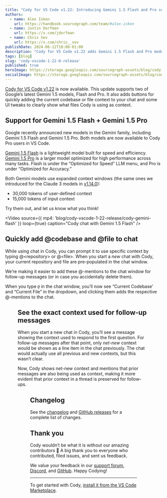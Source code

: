 ```yaml
---
title: "Cody for VS Code v1.22: Introducing Gemini 1.5 Flash and Pro support"
authors:
  - name: Alex Isken
    url: https://handbook.sourcegraph.com/team/#alex-isken
  - name: Justin Dorfman
    url: https://x.com/jdorfman
  - name: Chris Sev
    url: https://x.com/chris__sev
publishDate: 2024-06-12T10:00-01:00
description: "Cody for VS Code v1.22 adds Gemini 1.5 Flash and Pro models, new buttons for adding file and codebase context to the chat, and UI updates to show exactly what context is used and when."
tags: [blog]
slug: 'cody-vscode-1-22-0-release'
published: true
heroImage: https://storage.googleapis.com/sourcegraph-assets/blog/cody-vscode-1-22-release/cody-vscode-1.22-og-image.jpg
socialImage: https://storage.googleapis.com/sourcegraph-assets/blog/cody-vscode-1-22-release/cody-vscode-1.22-og-image.jpg
---
```


[Cody for VS Code v1.22](https://marketplace.visualstudio.com/items?itemName=sourcegraph.cody-ai) is now available. This update supports two of Google’s latest Gemini 1.5 models, Flash and Pro. It also adds buttons for quickly adding the current codebase or file context to your chat and some UI tweaks to clearly show what files Cody is using as context.

## Support for Gemini 1.5 Flash + Gemini 1.5 Pro

Google recently announced new models in the Gemini family, including Gemini 1.5 Flash and Gemini 1.5 Pro. Both models are now available to Cody Pro users in VS Code.

[Gemini 1.5 Flash](https://deepmind.google/technologies/gemini/flash/) is a lightweight model built for speed and efficiency. [Gemini 1.5 Pro](https://deepmind.google/technologies/gemini/pro/) is a larger model optimized for high performance across many tasks. Flash is under the “Optimized for Speed” LLM menu, and Pro is under “Optimized for Accuracy.” 

Both Gemini models use expanded context windows (the same ones we introduced for the Claude 3 models in [v1.14.0](https://sourcegraph.com/blog/cody-vscode-1-14-0-release)):

* 30,000 tokens of user-defined context
* 15,000 tokens of input context

Try them out, and let us know what you think!

<Video
  source={{
    mp4: 'blog/cody-vscode-1-22-release/cody-gemini-flash'
  }}
  loop={true}
  caption="Cody chat with Gemini 1.5 Flash"
/>

## Quickly add @codebase and @file to chat

While using chat in Cody, you can prompt it to use specific context by typing @\<repository\> or @\<file\>. When you start a _new_ chat with Cody, your current repository and file are pre-populated in the chat window.

We’re making it easier to add these @-mentions to the chat window for follow-up messages (or in case you accidentally delete them).

When you type `@` in the chat window, you’ll now see “Current Codebase’ and “Current File” in the dropdown, and clicking them adds the respective @-mentions to the chat.

<Figure
  src="https://storage.googleapis.com/sourcegraph-assets/blog/cody-vscode-1-22-release/cody-context-buttons-2.png"
  alt="Cody's current codebase and current file context buttons"
/>

## See the exact context used for follow-up messages

When you start a new chat in Cody, you’ll see a message showing the context used to respond to the first question. For follow-up messages after that point, only _net-new_ context would be shown as a line item in the chat previously.  The chat would actually use all previous and new contexts, but this wasn’t clear.

Now, Cody shows net-new context and mentions that prior messages are also being used as context, making it more evident that prior context in a thread is preserved for follow-ups.

<Figure
  src="https://storage.googleapis.com/sourcegraph-assets/blog/cody-vscode-1-22-release/cody-prior-context.png"
  alt="Cody showing that prior context was used in chat"
/>

## Changelog

See the [changelog](https://github.com/sourcegraph/cody/releases/tag/vscode-v1.22.0) and [GitHub releases](https://github.com/sourcegraph/cody/releases) for a complete list of changes.

## Thank you

Cody wouldn’t be what it is without our amazing contributors 💖 A big thank you to everyone who contributed, filed issues, and sent us feedback.

We value your feedback in our [support forum](https://community.sourcegraph.com/c/cody/5), [Discord](https://discord.com/servers/sourcegraph-969688426372825169), and [GitHub](https://github.com/sourcegraph/cody/discussions). Happy Codying!

---

To get started with Cody, [install it from the VS Code Marketplace](https://marketplace.visualstudio.com/items?itemName=sourcegraph.cody-ai).
